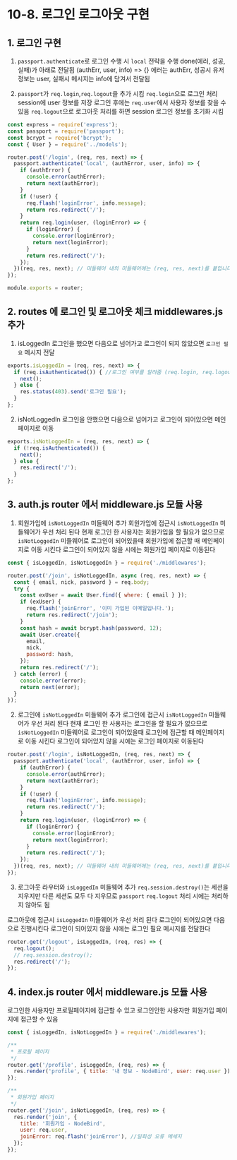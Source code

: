 # 10-8. 로그인 로그아웃 구현
## 1. 로그인 구현
1. `passport.authenticate`로 로그인 수행 시 `local` 전략을 수행
done(에러, 성공, 실패)가 아래로 전달됨
(authErr, user, info) => {}
에러는 authErr, 성공시 유저 정보는 user, 실패시 메시지는 info에 담겨서 전달됨

2. `passport`가 `req.login`,`req.logout`을 추가 시킴
`req.login`으로 로그인 처리 session에 user 정보를 저장
로그인 후에는 `req.user`에서 사용자 정보를 찾을 수 있음
`req.logout`으로 로그아웃 처리를 하면 session 로그인 정보를 초기화 시킴

```javascript
const express = require('express');
const passport = require('passport');
const bcrypt = require('bcrypt');
const { User } = require('../models');

router.post('/login', (req, res, next) => {
  passport.authenticate('local', (authError, user, info) => {
    if (authError) {
      console.error(authError);
      return next(authError);
    }
    if (!user) {
      req.flash('loginError', info.message);
      return res.redirect('/');
    }
    return req.login(user, (loginError) => {
      if (loginError) {
        console.error(loginError);
        return next(loginError);
      }
      return res.redirect('/');
    });
  })(req, res, next); // 미들웨어 내의 미들웨어에는 (req, res, next)를 붙입니다.
});

module.exports = router;
```

## 2. routes 에 로그인 및 로그아웃 체크 middlewares.js 추가
1. isLoggedIn
로그인을 했으면 다음으로 넘어가고 로그인이 되지 않았으면 `로그인 필요` 메시지 전달

```javascript
exports.isLoggedIn = (req, res, next) => {
  if (req.isAuthenticated()) { //로그인 여부를 알려줌 (req.login, req.logout)
    next();
  } else {
    res.status(403).send('로그인 필요');
  }
};
```

2. isNotLoggedIn
로그인을 안했으면 다음으로 넘어가고 로그인이 되어있으면 메인페이지로 이동

```javascript
exports.isNotLoggedIn = (req, res, next) => {
  if (!req.isAuthenticated()) {
    next();
  } else {
    res.redirect('/');
  }
};
```

## 3. auth.js router 에서 middleware.js 모듈 사용
1. 회원가입에 `isNotLoggedIn` 미들웨어 추가
회원가입에 접근시 `isNotLoggedIn` 미들웨어가 우선 처리 된다
현재 로그인 한 사용자는 회원가입을 할 필요가 없으므로 `isNotLoggedIn` 미들웨어로
로그인이 되어있을때 회원가입에 접근할 때 메인페이지로 이동 시킨다
로그인이 되어있지 않을 시에는 회원가입 페이지로 이동된다

```javascript
const { isLoggedIn, isNotLoggedIn } = require('./middlewares');

router.post('/join', isNotLoggedIn, async (req, res, next) => {
  const { email, nick, password } = req.body;
  try {
    const exUser = await User.find({ where: { email } });
    if (exUser) {
      req.flash('joinError', '이미 가입된 이메일입니다.');
      return res.redirect('/join');
    }
    const hash = await bcrypt.hash(password, 12);
    await User.create({
      email,
      nick,
      password: hash,
    });
    return res.redirect('/');
  } catch (error) {
    console.error(error);
    return next(error);
  }
});
```

2. 로그인에 `isNotLoggedIn` 미들웨어 추가
로그인에 접근시 `isNotLoggedIn` 미들웨어가 우선 처리 된다
현재 로그인 한 사용자는 로그인을 할 필요가 없으므로 `isNotLoggedIn` 미들웨어로
로그인이 되어있을때 로그인에 접근할 때 메인페이지로 이동 시킨다
로그인이 되어있지 않을 시에는 로그인 페이지로 이동된다

```javascript
router.post('/login', isNotLoggedIn, (req, res, next) => {
  passport.authenticate('local', (authError, user, info) => {
    if (authError) {
      console.error(authError);
      return next(authError);
    }
    if (!user) {
      req.flash('loginError', info.message);
      return res.redirect('/');
    }
    return req.login(user, (loginError) => {
      if (loginError) {
        console.error(loginError);
        return next(loginError);
      }
      return res.redirect('/');
    });
  })(req, res, next); // 미들웨어 내의 미들웨어에는 (req, res, next)를 붙입니다.
});
```

3. 로그아웃 라우터와 `isLoggedIn` 미들웨어 추가
`req.session.destroy()`는 세션을 지우지만 다른 세션도 모두 다 지우므로
`passport` `req.logout` 처리 시에는 처리하지 않아도 됨

로그아웃에 접근시 `isLoggedIn` 미들웨어가 우선 처리 된다
로그인이 되어있으면 다음으로 진행시킨다
로그인이 되어있지 않을 시에는 로그인 필요 메시지를 전달한다

```javascript
router.get('/logout', isLoggedIn, (req, res) => {
  req.logout();
  // req.session.destroy();
  res.redirect('/');
});
```

## 4. index.js router 에서 middleware.js 모듈 사용
로그인한 사용자만 프로필페이지에 접근할 수 있고
로그인안한 사용자만 회원가입 페이지에 접근할 수 있음
```javascript
const { isLoggedIn, isNotLoggedIn } = require('./middlewares');

/**
 * 프로필 페이지
 */
router.get('/profile', isLoggedIn, (req, res) => {
  res.render('profile', { title: '내 정보 - NodeBird', user: req.user });
});

/**
 * 회원가입 페이지
 */
router.get('/join', isNotLoggedIn, (req, res) => {
  res.render('join', {
    title: '회원가입 - NodeBird',
    user: req.user,
    joinError: req.flash('joinError'), //일회성 오류 메세지
  });
});
```